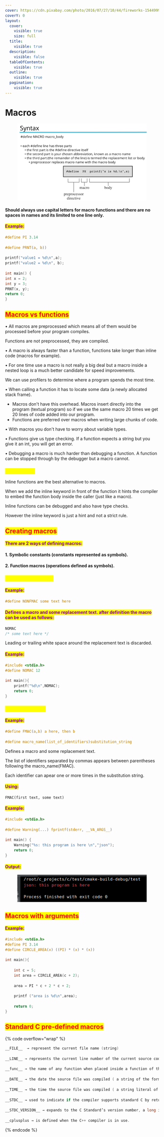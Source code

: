 ```yaml
---
cover: https://cdn.pixabay.com/photo/2016/07/27/10/44/fireworks-1544999_1280.jpg
coverY: 0
layout:
  cover:
    visible: true
    size: full
  title:
    visible: true
  description:
    visible: false
  tableOfContents:
    visible: true
  outline:
    visible: true
  pagination:
    visible: true
---
```


# Macros

<figure><img src="../../.gitbook/assets/image (6).png" alt="" width="563"><figcaption></figcaption></figure>

#### Should always use capital letters for macro functions and there are no spaces in names and its limited to one line only.

#### <mark style="color:purple;">Example:</mark>

```c
#define PI 3.14

#define PRNT(a, b))

printf("value1 = %d\n",a); 
printf("value2 = %d\n", b);

int main() {
int x = 2;
int y = 3;
PRNT(x, y);
return 0;
}
```

## <mark style="color:red;">Macros vs functions</mark>

• All macros are preprocessed which means all of them would be processed before your program compiles.&#x20;

Functions are not preprocessed, they are compiled.

• A macro is always faster than a function, functions take longer than inline code (macros for example).

• For one time use a macro is not really a big deal but a macro inside a nested loop is a much better candidate for speed improvements.&#x20;

We can use profilers to determine where a program spends the most time.

• When calling a function it has to locate some data (a newly allocated stack frame).&#x20;

* Macros don't have this overhead. Macros insert directly into the program (textual program) so if we use the same macro 20 times we get 20 lines of code added into our program.
* Functions are preferred over macros when writing large chunks of code.

• With macros you don't have to worry about variable types.

• Functions give us type checking. If a function expects a string but you give it an int, you will get an error.

• Debugging a macro is much harder than debugging a function. A function can be stopped through by the debugger but a macro cannot.

### <mark style="color:yellow;">Alternatives</mark>

Inline functions are the best alternative to macros.&#x20;

When we add the inline keyword in front of the function it hints the compiler to embed the function body inside the caller (just like a macro).

Inline functions can be debugged and also have type checks.

However the inline keyword is just a hint and not a strict rule.

## <mark style="color:red;">Creating macros</mark>

#### <mark style="color:purple;">There are 2 ways of defining macros:</mark>

#### 1. Symbolic constants (constants represented as symbols).

#### 2. Function macros (operations defined as symbols).

### <mark style="color:yellow;">Symbolic constants</mark>

#### <mark style="color:purple;">Example:</mark>

```c
#define NONFMAC some text here
```

#### <mark style="color:purple;">Defines a macro and some replacement text. after definition the macro can be used as follows:</mark>

```c
NOMAC
/* some text here */
```

Leading or trailing white space around the replacement text is discarded.

#### <mark style="color:purple;">Example:</mark>

```c
#include <stdio.h>
#define NOMAC 12

int main(){
    printf("%d\n",NOMAC);
    return 0;
}
```

### <mark style="color:yellow;">Function macros</mark>

#### <mark style="color:purple;">Example:</mark>

```c
#define FMAC(a,b) a here, then b

#define macro_name(list_of_identifiers)substitution_string
```

Defines a macro and some replacement text.&#x20;

The list of identifiers separated by commas appears between parentheses following the macro\_name(FMAC).&#x20;

Each identifier can apear one or more times in the substitution string.

#### <mark style="color:purple;">Using:</mark>

```
FMAC(first text, some text)
```

#### <mark style="color:purple;">Example:</mark>

```c
#include <stdio.h>

#define Warning(...) fprintf(stderr, __VA_ARGS__)

int main() {
    Warning("%s: this program is here \n","json");
    return 0;
}
```

#### <mark style="color:purple;">Output:</mark>

<figure><img src="../../.gitbook/assets/image (9).png" alt=""><figcaption></figcaption></figure>

## <mark style="color:red;">Macros with arguments</mark>

#### <mark style="color:purple;">Example:</mark>

```c
#include <stdio.h>
#define PI 3.14
#define CIRCLE_AREA(x) ((PI) * (x) * (x))

int main(){

    int c = 5;
    int area = CIRCLE_AREA(c + 2);
    
    area = PI * c + 2 * c + 2;
    
    printf ("area is %d\n",area);
    
    return 0;
}
```

## <mark style="color:red;">Standard C pre-defined macros</mark>

{% code overflow="wrap" %}
```c
__FILE__  → represent the current file name (string)

__LINE__ → represents the current line number of the current source code (an integer constant)

__func__ → the name of any function when placed inside a function of the current file ( not part of the standard) 

__DATE__ → the date the source file was compiled ( a string of the format "Mmm dd yyyy" such as "jan 19 2002")

__TIME__ → the time the source file was compiled ( a string literal of the format "hh:mm:ss")

__STDC__ → used to indicate if the compiler supports standard C by returning value 1

__STDC_VERSION__ → expands to the C Standard’s version number, a long integer constant of the form yyyymmL where yyyy and mm are the year and month of the Standard version.The value 199409L signifies the 1989 C standard as amended in 1994

__cplusplus → is defined when the C++ compiler is in use.
```
{% endcode %}
